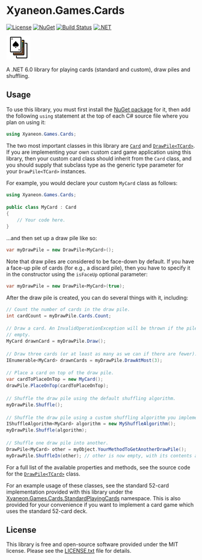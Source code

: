 # Xyaneon.Games.Cards

[![License](https://img.shields.io/github/license/Xyaneon/Xyaneon.Games.Cards)][License]
[![NuGet](https://img.shields.io/nuget/v/Xyaneon.Games.Cards.svg?style=flat)][NuGet package]
[![Build Status](https://travis-ci.com/Xyaneon/Xyaneon.Games.Cards.svg?branch=master)][Travis CI]
[![.NET](https://github.com/Xyaneon/Xyaneon.Games.Cards/actions/workflows/dotnet.yml/badge.svg)](https://github.com/Xyaneon/Xyaneon.Games.Cards/actions/workflows/dotnet.yml)

![Package Icon][icon]

A .NET 6.0 library for playing cards (standard and custom), draw piles
and shuffling.

## Usage

To use this library, you must first install the [NuGet package][NuGet package]
for it, then add the following `using` statement at the top of each C# source
file where you plan on using it:

```csharp
using Xyaneon.Games.Cards;
```

The two most important classes in this library are [`Card`][Card class] and
[`DrawPile<TCard>`][DrawPile class]. If you are implementing your own custom
card game application using this library, then your custom card class should
inherit from the `Card` class, and you should supply that subclass type as the
generic type parameter for your `DrawPile<TCard>` instances.

For example, you would declare your custom `MyCard` class as follows:

```csharp
using Xyaneon.Games.Cards;

public class MyCard : Card
{
    // Your code here.
}
```

...and then set up a draw pile like so:

```csharp
var myDrawPile = new DrawPile<MyCard>();
```

Note that draw piles are considered to be face-down by default. If you have a
face-up pile of cards (for e.g., a discard pile), then you have to specify it
in the constructor using the `isFaceUp` optional parameter:

```csharp
var myDrawPile = new DrawPile<MyCard>(true);
```

After the draw pile is created, you can do several things with it, including:

```csharp
// Count the number of cards in the draw pile.
int cardCount = myDrawPile.Cards.Count;

// Draw a card. An InvalidOperationException will be thrown if the pile is
// empty.
MyCard drawnCard = myDrawPile.Draw();

// Draw three cards (or at least as many as we can if there are fewer).
IEnumerable<MyCard> drawnCards = myDrawPile.DrawAtMost(3);

// Place a card on top of the draw pile.
var cardToPlaceOnTop = new MyCard();
drawPile.PlaceOnTop(cardToPlaceOnTop);

// Shuffle the draw pile using the default shuffling algorithm.
myDrawPile.Shuffle();

// Shuffle the draw pile using a custom shuffling algorithm you implemented.
IShuffleAlgorithm<MyCard> algorithm = new MyShuffleAlgorithm();
myDrawPile.Shuffle(algorithm);

// Shuffle one draw pile into another.
DrawPile<MyCard> other = myObject.YourMethodToGetAnotherDrawPile();
myDrawPile.ShuffleIn(other); // other is now empty, with its contents added to myDrawPile.
```

For a full list of the available properties and methods, see the source code
for the [`DrawPile<TCard>`][DrawPile class] class.

For an example usage of these classes, see the standard 52-card implementation
provided with this library under the
[Xyaneon.Games.Cards.StandardPlayingCards][StandardPlayingCards] namespace.
This is also provided for your convenience if you want to implement a card game
which uses the standard 52-card deck.

## License

This library is free and open-source software provided under the MIT license.
Please see the [LICENSE.txt][License] file for details.

[Card class]: https://github.com/Xyaneon/Xyaneon.Games.Cards/blob/master/Xyaneon.Games.Cards/Card.cs
[DrawPile class]: https://github.com/Xyaneon/Xyaneon.Games.Cards/blob/master/Xyaneon.Games.Cards/DrawPile.cs
[icon]: https://github.com/Xyaneon/Xyaneon.Games.Cards/blob/master/Xyaneon.Games.Cards/images/icon.png
[License]: https://github.com/Xyaneon/Xyaneon.Games.Cards/blob/master/LICENSE.txt
[NuGet package]: https://www.nuget.org/packages/Xyaneon.Games.Cards/
[StandardPlayingCards]: https://github.com/Xyaneon/Xyaneon.Games.Cards/tree/master/Xyaneon.Games.Cards/StandardPlayingCards
[Travis CI]: https://travis-ci.com/Xyaneon/Xyaneon.Games.Cards
